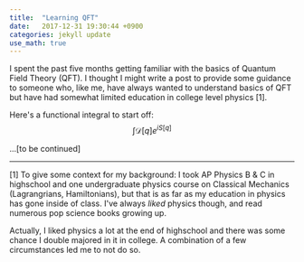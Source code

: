 ```yaml
---
title:  "Learning QFT"
date:   2017-12-31 19:30:44 +0900
categories: jekyll update
use_math: true
---
```


I spent the past five months getting familiar with the basics of Quantum Field Theory (QFT). 
I thought I might write a post to provide some guidance to someone who, like me, have always wanted to understand basics of QFT but have had somewhat
limited education in college level physics [1].



Here's a functional integral to start off:
$$\int \mathcal{D}[q]e^{i S[q]} $$

...\[to be continued\]

------------

[1] To give some context for my background: I took AP Physics B & C in highschool and one undergraduate physics course on Classical Mechanics (Lagrangrians, Hamiltonians),
but that is as far as my education in physics has gone inside of class.
I've always *liked* physics though, and read numerous pop science books growing up.

Actually, I liked physics a lot at the end of highschool and there was some chance I double majored in it in college.
A combination of a few circumstances led me to not do so.
